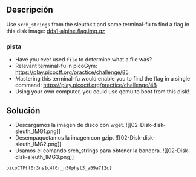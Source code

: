 
## Descripción 

Use `srch_strings` from the sleuthkit and some terminal-fu to find a flag in this disk image: [dds1-alpine.flag.img.gz](https://mercury.picoctf.net/static/a734f18939e0aaea9d27bc7a243a0ed0/dds1-alpine.flag.img.gz)
### pista

- Have you ever used `file` to determine what a file was?
- Relevant terminal-fu in picoGym: https://play.picoctf.org/practice/challenge/85
- Mastering this terminal-fu would enable you to find the flag in a single command: https://play.picoctf.org/practice/challenge/48
- Using your own computer, you could use qemu to boot from this disk!

## Solución

- Descargamos la imagen de disco con wget.
![[02-Disk-disk-sleuth_IMG1.png]]
- Desempaquetamos la imagen con gzip.
![[02-Disk-disk-sleuth_IMG2.png]]
- Usamos el comando srch_strings para obtener la bandera.
![[02-Disk-disk-sleuth_IMG3.png]]




```
picoCTF{f0r3ns1c4t0r_n30phyt3_a69a712c}
```
